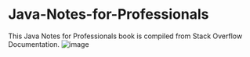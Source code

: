 # Java-Notes-for-Professionals
This Java Notes for Professionals book is compiled from Stack Overflow Documentation. 
![image](https://github.com/Ravinduchathuranga/Java-Notes-for-Professionals/assets/96408799/c475745a-8ca6-4f3a-904c-368422b65a19)
